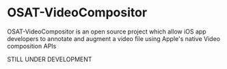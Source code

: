 # OSAT-VideoCompositor
OSAT-VideoCompositor is an open source project which allow iOS app developers to annotate and augment a video file using Apple's native Video composition APIs

STILL UNDER DEVELOPMENT
